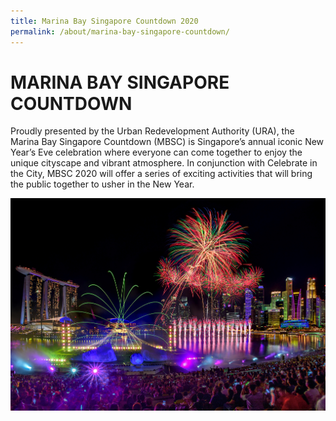 ```yaml
---
title: Marina Bay Singapore Countdown 2020
permalink: /about/marina-bay-singapore-countdown/
---
```


# MARINA BAY SINGAPORE COUNTDOWN   

Proudly presented by the Urban Redevelopment Authority (URA), the Marina Bay Singapore Countdown (MBSC) is Singapore’s annual iconic New Year’s Eve celebration where everyone can come together to enjoy the unique cityscape and vibrant atmosphere. In conjunction with Celebrate in the City, MBSC 2020 will offer a series of exciting activities that will bring the public together to usher in the New Year.

<img src="/images/HeroBannerKVF.jpg" />
